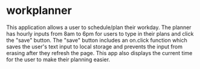 # workplanner
This application allows a user to schedule/plan their workday. The planner has hourly inputs from 8am to 6pm for users to type in their plans and click the "save" button. The "save" button includes an on.click function which saves the user's text input to local storage and prevents the input from erasing after they refresh the page. This app also displays the current time for the user to make their planning easier.
